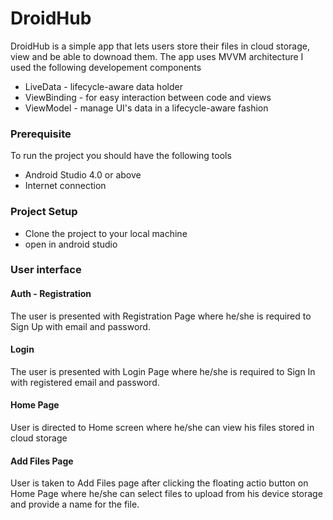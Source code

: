 # DroidHub

DroidHub is a simple app that lets users store their files in cloud storage, view and be able to downoad them.
The app uses MVVM architecture
I used the following developement components
* LiveData - lifecycle-aware data holder
* ViewBinding - for easy interaction between code and views
* ViewModel - manage UI's data in a lifecycle-aware fashion

### Prerequisite
To run the project you should have the following tools
* Android Studio 4.0 or above
* Internet connection

### Project Setup
* Clone the project to your local machine
* open in android studio 

### User interface
#### Auth - Registration
The user is presented with Registration Page where he/she is required to Sign Up with email and password.
#### Login
The user is presented with Login Page where he/she is required to Sign In with registered email and password.
#### Home Page
User is directed to Home screen where he/she can view his files stored in cloud storage
#### Add Files Page
User is taken to Add Files page after clicking the floating actio button on Home Page where he/she can select files to upload from his device storage and provide a name for the file. 

